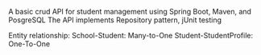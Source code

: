A basic crud API for student management using Spring Boot, Maven, and PosgreSQL
The API implements Repository pattern, jUnit testing

Entity relationship:
School-Student: Many-to-One
Student-StudentProfile: One-To-One
